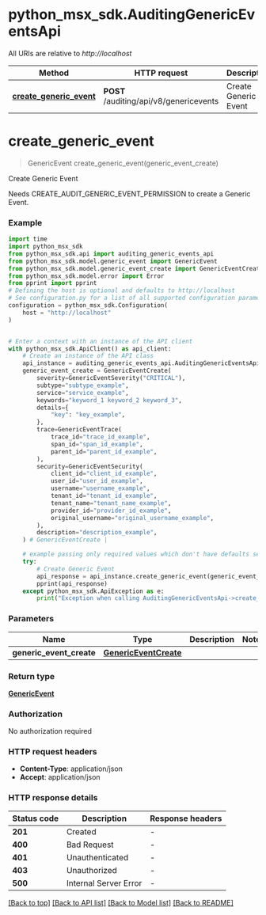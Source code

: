# python_msx_sdk.AuditingGenericEventsApi

All URIs are relative to *http://localhost*

Method | HTTP request | Description
------------- | ------------- | -------------
[**create_generic_event**](AuditingGenericEventsApi.md#create_generic_event) | **POST** /auditing/api/v8/genericevents | Create Generic Event


# **create_generic_event**
> GenericEvent create_generic_event(generic_event_create)

Create Generic Event

Needs CREATE_AUDIT_GENERIC_EVENT_PERMISSION to create a Generic Event.

### Example

```python
import time
import python_msx_sdk
from python_msx_sdk.api import auditing_generic_events_api
from python_msx_sdk.model.generic_event import GenericEvent
from python_msx_sdk.model.generic_event_create import GenericEventCreate
from python_msx_sdk.model.error import Error
from pprint import pprint
# Defining the host is optional and defaults to http://localhost
# See configuration.py for a list of all supported configuration parameters.
configuration = python_msx_sdk.Configuration(
    host = "http://localhost"
)


# Enter a context with an instance of the API client
with python_msx_sdk.ApiClient() as api_client:
    # Create an instance of the API class
    api_instance = auditing_generic_events_api.AuditingGenericEventsApi(api_client)
    generic_event_create = GenericEventCreate(
        severity=GenericEventSeverity("CRITICAL"),
        subtype="subtype_example",
        service="service_example",
        keywords="keyword_1 keyword_2 keyword_3",
        details={
            "key": "key_example",
        },
        trace=GenericEventTrace(
            trace_id="trace_id_example",
            span_id="span_id_example",
            parent_id="parent_id_example",
        ),
        security=GenericEventSecurity(
            client_id="client_id_example",
            user_id="user_id_example",
            username="username_example",
            tenant_id="tenant_id_example",
            tenant_name="tenant_name_example",
            provider_id="provider_id_example",
            original_username="original_username_example",
        ),
        description="description_example",
    ) # GenericEventCreate | 

    # example passing only required values which don't have defaults set
    try:
        # Create Generic Event
        api_response = api_instance.create_generic_event(generic_event_create)
        pprint(api_response)
    except python_msx_sdk.ApiException as e:
        print("Exception when calling AuditingGenericEventsApi->create_generic_event: %s\n" % e)
```


### Parameters

Name | Type | Description  | Notes
------------- | ------------- | ------------- | -------------
 **generic_event_create** | [**GenericEventCreate**](GenericEventCreate.md)|  |

### Return type

[**GenericEvent**](GenericEvent.md)

### Authorization

No authorization required

### HTTP request headers

 - **Content-Type**: application/json
 - **Accept**: application/json


### HTTP response details
| Status code | Description | Response headers |
|-------------|-------------|------------------|
**201** | Created |  -  |
**400** | Bad Request |  -  |
**401** | Unauthenticated |  -  |
**403** | Unauthorized |  -  |
**500** | Internal Server Error |  -  |

[[Back to top]](#) [[Back to API list]](../README.md#documentation-for-api-endpoints) [[Back to Model list]](../README.md#documentation-for-models) [[Back to README]](../README.md)

